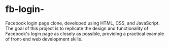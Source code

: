 # fb-login-
Facebook login page clone, developed using HTML, CSS, and JavaScript. The goal of this project is to replicate the design and functionality of Facebook's login page as closely as possible, providing a practical example of front-end web development skills.
